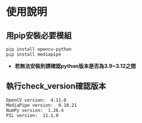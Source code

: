# 使用說明
## 用pip安裝必要模組
```
pip install opencv-python
pip install mediapipe
```
- **若無法安裝則請確認python版本是否為3.9~3.12之間**

## 執行check_version確認版本
```
OpenCV version:  4.11.0
MediaPipe version:  0.10.21
NumPy version:  1.26.4
PIL version:  11.1.0
```
